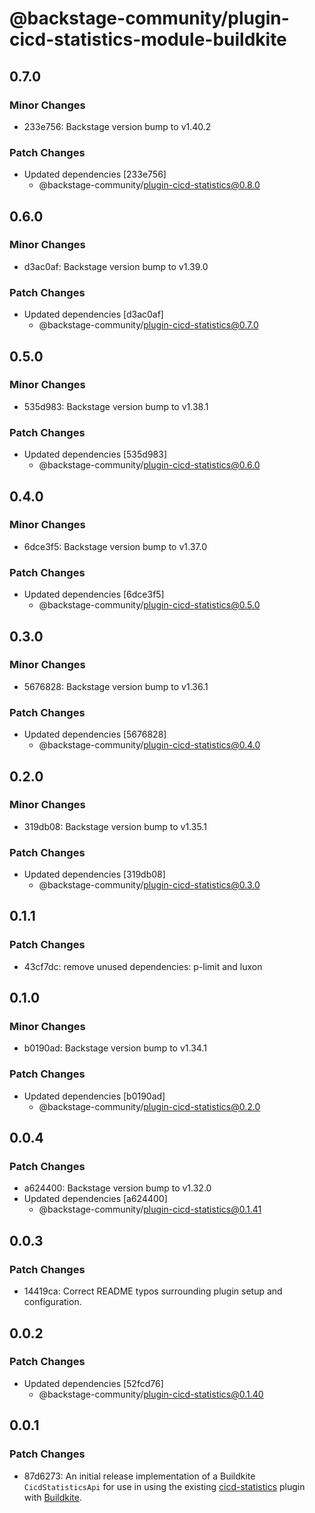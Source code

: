 # @backstage-community/plugin-cicd-statistics-module-buildkite

## 0.7.0

### Minor Changes

- 233e756: Backstage version bump to v1.40.2

### Patch Changes

- Updated dependencies [233e756]
  - @backstage-community/plugin-cicd-statistics@0.8.0

## 0.6.0

### Minor Changes

- d3ac0af: Backstage version bump to v1.39.0

### Patch Changes

- Updated dependencies [d3ac0af]
  - @backstage-community/plugin-cicd-statistics@0.7.0

## 0.5.0

### Minor Changes

- 535d983: Backstage version bump to v1.38.1

### Patch Changes

- Updated dependencies [535d983]
  - @backstage-community/plugin-cicd-statistics@0.6.0

## 0.4.0

### Minor Changes

- 6dce3f5: Backstage version bump to v1.37.0

### Patch Changes

- Updated dependencies [6dce3f5]
  - @backstage-community/plugin-cicd-statistics@0.5.0

## 0.3.0

### Minor Changes

- 5676828: Backstage version bump to v1.36.1

### Patch Changes

- Updated dependencies [5676828]
  - @backstage-community/plugin-cicd-statistics@0.4.0

## 0.2.0

### Minor Changes

- 319db08: Backstage version bump to v1.35.1

### Patch Changes

- Updated dependencies [319db08]
  - @backstage-community/plugin-cicd-statistics@0.3.0

## 0.1.1

### Patch Changes

- 43cf7dc: remove unused dependencies: p-limit and luxon

## 0.1.0

### Minor Changes

- b0190ad: Backstage version bump to v1.34.1

### Patch Changes

- Updated dependencies [b0190ad]
  - @backstage-community/plugin-cicd-statistics@0.2.0

## 0.0.4

### Patch Changes

- a624400: Backstage version bump to v1.32.0
- Updated dependencies [a624400]
  - @backstage-community/plugin-cicd-statistics@0.1.41

## 0.0.3

### Patch Changes

- 14419ca: Correct README typos surrounding plugin setup and configuration.

## 0.0.2

### Patch Changes

- Updated dependencies [52fcd76]
  - @backstage-community/plugin-cicd-statistics@0.1.40

## 0.0.1

### Patch Changes

- 87d6273: An initial release implementation of a Buildkite `CicdStatisticsApi` for use in using the existing [cicd-statistics](https://github.com/backstage/community-plugins/tree/main/workspaces/cicd-statistics/plugins/cicd-statistics) plugin with [Buildkite](https://buildkite.com/).
